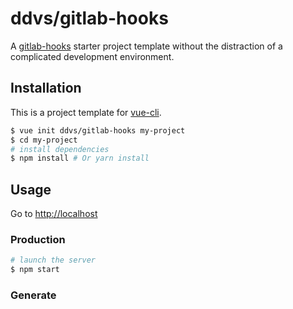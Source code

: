 # ddvs/gitlab-hooks

A [gitlab-hooks](https://github.com/ddvs/gitlab-hooks) starter project template without the distraction of a complicated development environment.


## Installation

This is a project template for [vue-cli](https://github.com/vuejs/vue-cli).

``` bash
$ vue init ddvs/gitlab-hooks my-project  
$ cd my-project                     
# install dependencies
$ npm install # Or yarn install
```

## Usage


Go to [http://localhost](http://localhost)

### Production

``` bash
# launch the server
$ npm start
```

### Generate

